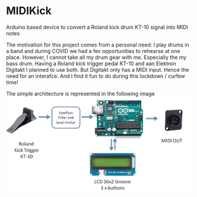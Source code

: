 # MIDIKick
Arduino based device to convert a Roland kick drum KT-10 signal into MIDI notes 

The motivation for this project comes from a personal need: I play drums in a band and during COVID we had a fex opportunities to rehearse at one place. However, I cannot take all my drum gear with me.
Especially the my bass drum. Having a Roland kick trigger pedal KT-10 and aan Elektron Digitakt I planned to use both. But Digitakt only has a MIDI input. Hence the need for an interafce.
And I find it fun to do during this lockdown / curfew time!

The simple architecture is represented in the following image
![Architecture MidiKick](/images/architecture.png)

